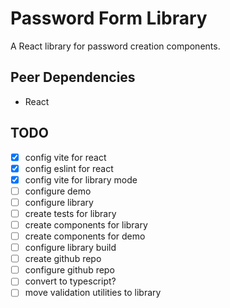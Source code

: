 # Password Form Library

A React library for password creation components.

## Peer Dependencies

- React

## TODO

- [x] config vite for react
- [x] config eslint for react
- [x] config vite for library mode
- [ ] configure demo
- [ ] configure library
- [ ] create tests for library
- [ ] create components for library
- [ ] create components for demo
- [ ] configure library build
- [ ] create github repo
- [ ] configure github repo
- [ ] convert to typescript?
- [ ] move validation utilities to library
